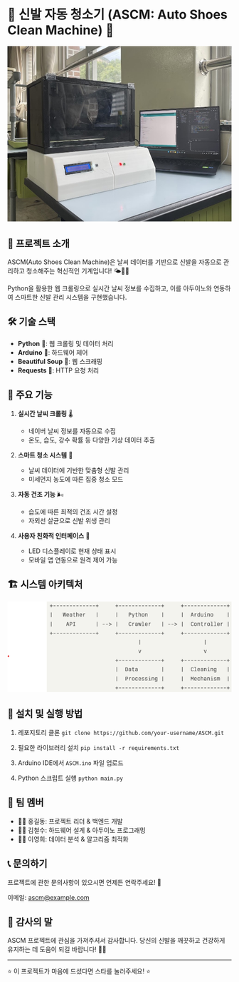 # 🌟 신발 자동 청소기 (ASCM: Auto Shoes Clean Machine) 🌟

![ASCM 타이틀 이미지](./title_image.png)

## 📌 프로젝트 소개

ASCM(Auto Shoes Clean Machine)은 날씨 데이터를 기반으로 신발을 자동으로 관리하고 청소해주는 혁신적인 기계입니다! 🌤️👟✨

Python을 활용한 웹 크롤링으로 실시간 날씨 정보를 수집하고, 이를 아두이노와 연동하여 스마트한 신발 관리 시스템을 구현했습니다.

## 🛠️ 기술 스택

- **Python** 🐍: 웹 크롤링 및 데이터 처리
- **Arduino** 🤖: 하드웨어 제어
- **Beautiful Soup** 🍲: 웹 스크래핑
- **Requests** 📡: HTTP 요청 처리

## 🌈 주요 기능

1. **실시간 날씨 크롤링** 🌡️
   - 네이버 날씨 정보를 자동으로 수집
   - 온도, 습도, 강수 확률 등 다양한 기상 데이터 추출

2. **스마트 청소 시스템** 🧼
   - 날씨 데이터에 기반한 맞춤형 신발 관리
   - 미세먼지 농도에 따른 집중 청소 모드

3. **자동 건조 기능** 🌬️
   - 습도에 따른 최적의 건조 시간 설정
   - 자외선 살균으로 신발 위생 관리

4. **사용자 친화적 인터페이스** 📱
   - LED 디스플레이로 현재 상태 표시
   - 모바일 앱 연동으로 원격 제어 가능

## 🏗️ 시스템 아키텍처

![ASCII 아트 이미지](./Diagram.png)

## 🚀 설치 및 실행 방법

1. 레포지토리 클론
```git clone https://github.com/your-username/ASCM.git```

2. 필요한 라이브러리 설치
```pip install -r requirements.txt```

3. Arduino IDE에서 `ASCM.ino` 파일 업로드

4. Python 스크립트 실행
```python main.py```


## 👥 팀 멤버

- 🧑‍💻 홍길동: 프로젝트 리더 & 백엔드 개발
- 👩‍💻 김철수: 하드웨어 설계 & 아두이노 프로그래밍
- 🧑‍🔬 이영희: 데이터 분석 & 알고리즘 최적화

## 📞 문의하기

프로젝트에 관한 문의사항이 있으시면 언제든 연락주세요! 📧

이메일: ascm@example.com

## 🙏 감사의 말

ASCM 프로젝트에 관심을 가져주셔서 감사합니다. 당신의 신발을 깨끗하고 건강하게 유지하는 데 도움이 되길 바랍니다! 👟💖

---

⭐ 이 프로젝트가 마음에 드셨다면 스타를 눌러주세요! ⭐

